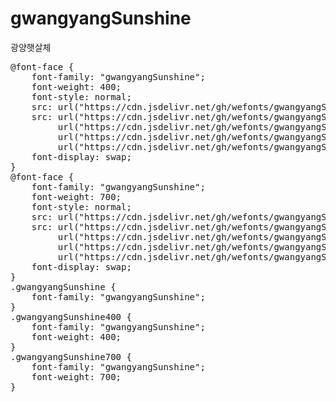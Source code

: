 # gwangyangSunshine
광양햇살체

<pre>
@font-face {
    font-family: "gwangyangSunshine";
    font-weight: 400;
    font-style: normal;
    src: url("https://cdn.jsdelivr.net/gh/wefonts/gwangyangSunshine/gwangyangSunshine-Regular.eot");
    src: url("https://cdn.jsdelivr.net/gh/wefonts/gwangyangSunshine/gwangyangSunshine-Regular.eot?#iefix") format("embedded-opentype"),
         url("https://cdn.jsdelivr.net/gh/wefonts/gwangyangSunshine/gwangyangSunshine-Regular.woff2") format("woff2"),
         url("https://cdn.jsdelivr.net/gh/wefonts/gwangyangSunshine/gwangyangSunshine-Regular.woff") format("woff"),
         url("https://cdn.jsdelivr.net/gh/wefonts/gwangyangSunshine/gwangyangSunshine-Regular.ttf") format("truetype");
    font-display: swap;
} 
@font-face {
    font-family: "gwangyangSunshine";
    font-weight: 700;
    font-style: normal;
    src: url("https://cdn.jsdelivr.net/gh/wefonts/gwangyangSunshine/gwangyangSunshine-Bold.eot");
    src: url("https://cdn.jsdelivr.net/gh/wefonts/gwangyangSunshine/gwangyangSunshine-Bold.eot?#iefix") format("embedded-opentype"),
         url("https://cdn.jsdelivr.net/gh/wefonts/gwangyangSunshine/gwangyangSunshine-Bold.woff2") format("woff2"),
         url("https://cdn.jsdelivr.net/gh/wefonts/gwangyangSunshine/gwangyangSunshine-Bold.woff") format("woff"),
         url("https://cdn.jsdelivr.net/gh/wefonts/gwangyangSunshine/gwangyangSunshine-Bold.ttf") format("truetype");
    font-display: swap;
}
.gwangyangSunshine {
    font-family: "gwangyangSunshine";
}
.gwangyangSunshine400 {
    font-family: "gwangyangSunshine";
    font-weight: 400;
}
.gwangyangSunshine700 {
    font-family: "gwangyangSunshine";
    font-weight: 700;
}
</pre>
